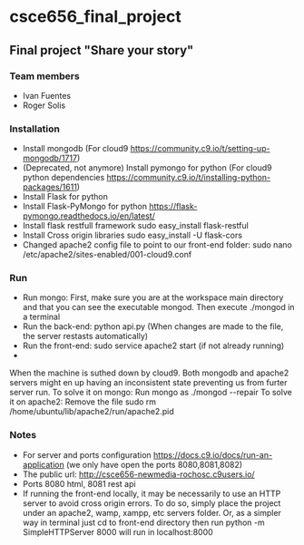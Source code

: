 # csce656_final_project

## Final project "Share your story"

### Team members

- Ivan Fuentes
- Roger Solis


### Installation

- Install mongodb (For cloud9 https://community.c9.io/t/setting-up-mongodb/1717)
- (Deprecated, not anymore) Install pymongo for python (For cloud9 python dependencies https://community.c9.io/t/installing-python-packages/1611)
- Install Flask for python
- Install Flask-PyMongo for python https://flask-pymongo.readthedocs.io/en/latest/
- Install flask restfull framework sudo easy_install flask-restful
- Install Cross origin libraries sudo easy_install -U flask-cors
- Changed apache2 config file to point to our front-end folder: sudo nano /etc/apache2/sites-enabled/001-cloud9.conf

### Run

- Run mongo: First, make sure you are at the workspace main directory and that you can see the executable mongod. Then execute ./mongod in a terminal
- Run the back-end: python api.py (When changes are made to the file, the server restasts automatically)
- Run the front-end: sudo service apache2 start (if not already running)
-

When the machine is suthed down by cloud9. Both mongodb and apache2 servers might en up having an inconsistent state preventing us from furter server run.
To solve it on mongo: Run mongo as ./mongod --repair
To solve it on apache2: Remove the file sudo rm /home/ubuntu/lib/apache2/run/apache2.pid

### Notes

- For server and ports configuration https://docs.c9.io/docs/run-an-application (we only have open the ports 8080,8081,8082)
- The public url: http://csce656-newmedia-rochosc.c9users.io/
- Ports 8080 html, 8081 rest api
- If running the front-end locally, it may be necessarily to use an HTTP server to avoid cross origin errors.
  To do so, simply place the project under an apache2, wamp, xampp, etc servers folder.
  Or, as a simpler way in terminal just cd to front-end directory then run
  python -m SimpleHTTPServer 8000
  will run in localhost:8000
